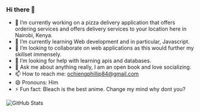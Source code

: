 ### Hi there 👋
- 🔭 I’m currently working on a pizza delivery application that offers ordering services and offers delivery services to your location here in Nairobi, Kenya.
- 🌱 I’m currently learning Web development and in particular, Javascript.
- 👯 I’m looking to collaborate on web applications as this would further my skillset immensely.
- 🤔 I’m looking for help with learning apis and databases.
- 💬 Ask me about anything really, I am an open book and love socializing.
- 📫 How to reach me: ochiengphillip84@gmail.com
- 😄 Pronouns: Him
- ⚡ Fun fact: Bleach is the best anime. Change my mind why dont you?

![GitHub Stats](https://github-readme-stats.vercel.app/api?username=pronepoet&theme=radical)

